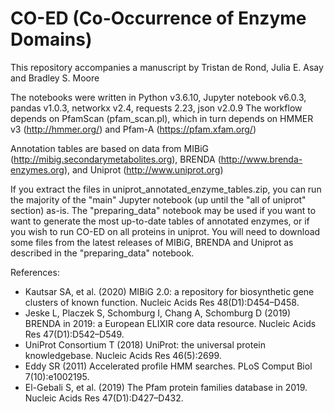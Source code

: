 # CO-ED (Co-Occurrence of Enzyme Domains)

This repository accompanies a manuscript by Tristan de Rond, Julia E. Asay and Bradley S. Moore

The notebooks were written in Python v3.6.10, Jupyter notebook v6.0.3, pandas v1.0.3, networkx v2.4, requests 2.23, json v2.0.9
The workflow depends on PfamScan (pfam_scan.pl), which in turn depends on HMMER v3 (http://hmmer.org/) and Pfam-A (https://pfam.xfam.org/)

Annotation tables are based on data from MIBiG (http://mibig.secondarymetabolites.org), BRENDA (http://www.brenda-enzymes.org), and Uniprot (http://www.uniprot.org)

If you extract the files in uniprot_annotated_enzyme_tables.zip, you can run the majority of the "main" Jupyter notebook (up until the "all of uniprot" section) as-is.
The "preparing_data" notebook may be used if you want to want to generate the most up-to-date tables of annotated enzymes, or if you wish to run CO-ED on all proteins in uniprot. You will need to download some files from the latest releases of MIBiG, BRENDA and Uniprot as described in the "preparing_data" notebook.

References:
- Kautsar SA, et al. (2020) MIBiG 2.0: a repository for biosynthetic gene clusters of known function. Nucleic Acids Res 48(D1):D454–D458.
- Jeske L, Placzek S, Schomburg I, Chang A, Schomburg D (2019) BRENDA in 2019: a European ELIXIR core data resource. Nucleic Acids Res 47(D1):D542–D549.
- UniProt Consortium T (2018) UniProt: the universal protein knowledgebase. Nucleic Acids Res 46(5):2699.
- Eddy SR (2011) Accelerated profile HMM searches. PLoS Comput Biol 7(10):e1002195.
- El-Gebali S, et al. (2019) The Pfam protein families database in 2019. Nucleic Acids Res 47(D1):D427–D432.
